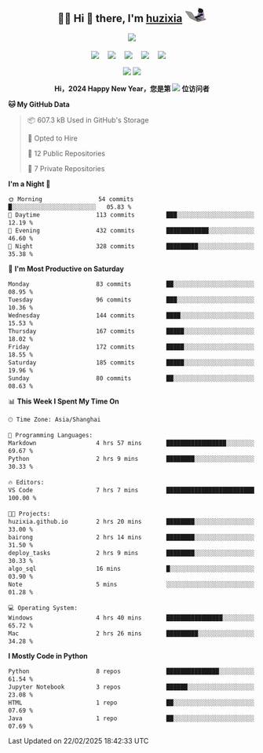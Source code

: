 <div align="center">

## :woman_technologist: Hi 👋 there, I'm [huzixia](https://huzixia.github.io/) <img height="30" src="images/work.gif" />

  <!-- dynamic typing effect 动态打字效果 -->
  <div>
    <a href="https://huzixia.github.io/">
      <img src="https://readme-typing-svg.demolab.com?font=Fira+Code&pause=1000&width=435&lines=console.log(%22Hello%2C%20World%22);胡同学祝您心想事成!&center=true&size=27" />
    </a>
  </div>

  <div>&nbsp;</div>

  <!-- profile logo 个人资料徽标 -->
  <div>
    <a href="https://huzixia.github.io/"><img src="https://img.shields.io/badge/Website-博客-orange" /></a>&emsp;
    <a href="https://www.zhihu.com/people/hu-zi-xia-91"><img src="https://img.shields.io/badge/ZhiHu-知乎-blue" /></a>&emsp;
    <a href="https://twitter.com/zixia80631/"><img src="https://img.shields.io/badge/Twitter-推特-black" /></a>&emsp;
    <a href="https://github.com/HuZixia/Text2Video/assets/38995480/244e64be-3dc4-46bb-8aff-523d8a235a1e"><img src="https://img.shields.io/badge/WeChat-微信-07c160" /></a>&emsp;
    <a href="https://www.cnblogs.com/huzixia"><img src="https://img.shields.io/badge/CnBlog-博客园-yellow" /></a>&emsp;

  </div>

[//]: # (### Github Stats)

 <p>
   <img src="https://github-readme-stats.vercel.app/api?username=HuZixia&rank_icon=github&theme=react&border_color=61dafb&hide_border=true" />
   <img src="https://github-readme-stats.vercel.app/api/top-langs/?username=HuZixia&hide=c%23,powershell,Mathematica,Ruby,Objective-C,Objective-C%2b%2b,Cuda&title_color=61dafb&text_color=ffffff&icon_color=61dafb&bg_color=20232a&langs_count=8&layout=compact&border_color=61dafb&hide_border=true&size_weight=0.5&count_weight=0.5" />
 </p>

</div>

<div align="center"><b>Hi，2024 Happy New Year，您是第 <img src="https://profile-counter.glitch.me/HuZixia/count.svg"></img> 位访问者</b></div>


[//]: # (*   Github Stats)
[//]: # (![Top Langs]&#40;https://github-readme-stats.vercel.app/api/top-langs/?username=HuZixia\&layout=compact&#41;)
[//]: # (![HuZixia's GitHub stats]&#40;https://github-readme-stats.vercel.app/api?username=HuZixia\&rank_icon=github&theme=tokyonight&#41;)


<!--START_SECTION:waka-->
**🐱 My GitHub Data** 

> 📦 607.3 kB Used in GitHub's Storage 
 > 
> 💼 Opted to Hire
 > 
> 📜 12 Public Repositories 
 > 
> 🔑 7 Private Repositories 
 > 
**I'm a Night 🦉** 

```text
🌞 Morning                54 commits          █░░░░░░░░░░░░░░░░░░░░░░░░   05.83 % 
🌆 Daytime                113 commits         ███░░░░░░░░░░░░░░░░░░░░░░   12.19 % 
🌃 Evening                432 commits         ████████████░░░░░░░░░░░░░   46.60 % 
🌙 Night                  328 commits         █████████░░░░░░░░░░░░░░░░   35.38 % 
```
📅 **I'm Most Productive on Saturday** 

```text
Monday                   83 commits          ██░░░░░░░░░░░░░░░░░░░░░░░   08.95 % 
Tuesday                  96 commits          ███░░░░░░░░░░░░░░░░░░░░░░   10.36 % 
Wednesday                144 commits         ████░░░░░░░░░░░░░░░░░░░░░   15.53 % 
Thursday                 167 commits         █████░░░░░░░░░░░░░░░░░░░░   18.02 % 
Friday                   172 commits         █████░░░░░░░░░░░░░░░░░░░░   18.55 % 
Saturday                 185 commits         █████░░░░░░░░░░░░░░░░░░░░   19.96 % 
Sunday                   80 commits          ██░░░░░░░░░░░░░░░░░░░░░░░   08.63 % 
```


📊 **This Week I Spent My Time On** 

```text
🕑︎ Time Zone: Asia/Shanghai

💬 Programming Languages: 
Markdown                 4 hrs 57 mins       █████████████████░░░░░░░░   69.67 % 
Python                   2 hrs 9 mins        ████████░░░░░░░░░░░░░░░░░   30.33 % 

🔥 Editors: 
VS Code                  7 hrs 7 mins        █████████████████████████   100.00 % 

🐱‍💻 Projects: 
huzixia.github.io        2 hrs 20 mins       ████████░░░░░░░░░░░░░░░░░   33.00 % 
bairong                  2 hrs 14 mins       ████████░░░░░░░░░░░░░░░░░   31.50 % 
deploy_tasks             2 hrs 9 mins        ████████░░░░░░░░░░░░░░░░░   30.33 % 
algo_sql                 16 mins             █░░░░░░░░░░░░░░░░░░░░░░░░   03.90 % 
Note                     5 mins              ░░░░░░░░░░░░░░░░░░░░░░░░░   01.28 % 

💻 Operating System: 
Windows                  4 hrs 40 mins       ████████████████░░░░░░░░░   65.72 % 
Mac                      2 hrs 26 mins       █████████░░░░░░░░░░░░░░░░   34.28 % 
```

**I Mostly Code in Python** 

```text
Python                   8 repos             ███████████████░░░░░░░░░░   61.54 % 
Jupyter Notebook         3 repos             ██████░░░░░░░░░░░░░░░░░░░   23.08 % 
HTML                     1 repo              ██░░░░░░░░░░░░░░░░░░░░░░░   07.69 % 
Java                     1 repo              ██░░░░░░░░░░░░░░░░░░░░░░░   07.69 % 
```




 Last Updated on 22/02/2025 18:42:33 UTC
<!--END_SECTION:waka-->


<!--
**HuZixia/HuZixia** is a ✨ _special_ ✨ repository because its `README.md` (this file) appears on your GitHub profile.

Here are some ideas to get you started:

- 🔭 I’m currently working on ...
- 🌱 I’m currently learning ...
- 👯 I’m looking to collaborate on ...
- 🤔 I’m looking for help with ...
- 💬 Ask me about ...
- 📫 How to reach me: ...
- 😄 Pronouns: ...
- ⚡ Fun fact: ...
-->
